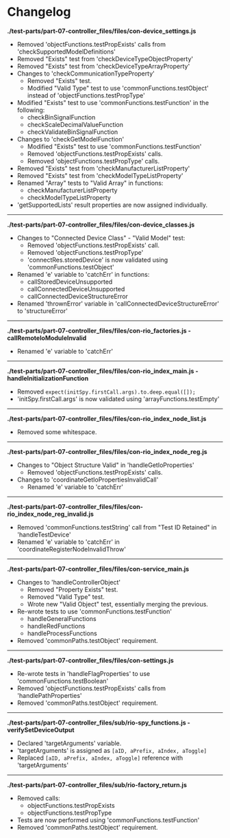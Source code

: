 # Changelog

**./test-parts/part-07-controller_files/files/con-device_settings.js**
* Removed 'objectFunctions.testPropExists' calls from 'checkSupportedModelDefinitions'
* Removed "Exists" test from 'checkDeviceTypeObjectProperty'
* Removed "Exists" test from 'checkDeviceTypeArrayProperty'
* Changes to 'checkCommunicationTypeProperty'
	* Removed "Exists" test.
	* Modified "Valid Type" test to use 'commonFunctions.testObject' instead of 'objectFunctions.testPropType'
* Modified "Exists" test to use 'commonFunctions.testFunction' in the following:
	* checkBinSignalFunction
	* checkScaleDecimalValueFunction
	* checkValidateBinSignalFunction
* Changes to 'checkGetModelFunction'
	* Modified "Exists" test to use 'commonFunctions.testFunction'
	* Removed 'objectFunctions.testPropExists' calls.
	* Removed 'objectFunctions.testPropType' calls.
* Removed "Exists" test from 'checkManufacturerListProperty'
* Removed "Exists" test from 'checkModelTypeListProperty'
* Renamed "Array" tests to "Valid Array" in functions:
	* checkManufacturerListProperty
	* checkModelTypeListProperty
* 'getSupportedLists' result properties are now assigned individually.

---

**./test-parts/part-07-controller_files/files/con-device_classes.js**
* Changes to "Connected Device Class" - "Valid Model" test:
	* Removed 'objectFunctions.testPropExists' call.
	* Removed 'objectFunctions.testPropType'
	* 'connectRes.storedDevice' is now validated using 'commonFunctions.testObject'
* Renamed 'e' variable to 'catchErr' in functions:
	* callStoredDeviceUnsupported
	* callConnectedDeviceUnsupported
	* callConnectedDeviceStructureError
* Renamed 'thrownError' variable in 'callConnectedDeviceStructureError' to 'structureError'

---

**./test-parts/part-07-controller_files/files/con-rio_factories.js - callRemoteIoModuleInvalid**
* Renamed 'e' variable to 'catchErr'

---

**./test-parts/part-07-controller_files/files/con-rio_index_main.js - handleInitializationFunction**
* Removed `expect(initSpy.firstCall.args).to.deep.equal([]);`
* 'initSpy.firstCall.args' is now validated using 'arrayFunctions.testEmpty'

---

**./test-parts/part-07-controller_files/files/con-rio_index_node_list.js**
* Removed some whitespace.

---

**./test-parts/part-07-controller_files/files/con-rio_index_node_reg.js**
* Changes to "Object Structure Valid" in 'handleGetIoProperties'
	* Removed 'objectFunctions.testPropExists' calls.
* Changes to 'coordinateGetIoPropertiesInvalidCall'
	* Renamed 'e' variable to 'catchErr'

---

**./test-parts/part-07-controller_files/files/con-rio_index_node_reg_invalid.js**
* Removed 'commonFunctions.testString' call from "Test ID Retained" in 'handleTestDevice'
* Renamed 'e' variable to 'catchErr' in 'coordinateRegisterNodeInvalidThrow'

---

**./test-parts/part-07-controller_files/files/con-service_main.js**
* Changes to 'handleControllerObject'
	* Removed "Property Exists" test.
	* Removed "Valid Type" test.
	* Wrote new "Valid Object" test, essentially merging the previous.
* Re-wrote tests to use 'commonFunctions.testFunction'
	* handleGeneralFunctions
	* handleRedFunctions
	* handleProcessFunctions
* Removed 'commonPaths.testObject' requirement.

---

**./test-parts/part-07-controller_files/files/con-settings.js**
* Re-wrote tests in 'handleFlagProperties' to use 'commonFunctions.testBoolean'
* Removed 'objectFunctions.testPropExists' calls from 'handlePathProperties'
* Removed 'commonPaths.testObject' requirement.

---

**./test-parts/part-07-controller_files/sub/rio-spy_functions.js - verifySetDeviceOutput**
* Declared 'targetArguments' variable.
* 'targetArguments' is assigned as `[aID, aPrefix, aIndex, aToggle]`
* Replaced `[aID, aPrefix, aIndex, aToggle]` reference with 'targetArguments'

---

**./test-parts/part-07-controller_files/sub/rio-factory_return.js**
* Removed calls:
	* objectFunctions.testPropExists
	* objectFunctions.testPropType
* Tests are now performed using 'commonFunctions.testFunction'
* Removed 'commonPaths.testObject' requirement.